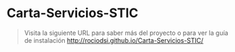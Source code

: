 # Carta-Servicios-STIC
> Visita la siguiente URL para saber más del proyecto o para ver la guía de instalación
>     http://rociodsi.github.io/Carta-Servicios-STIC/



